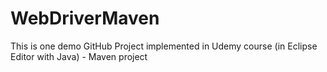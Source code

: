 # WebDriverMaven
This is one demo GitHub Project implemented in Udemy course (in Eclipse Editor with Java) - Maven project

